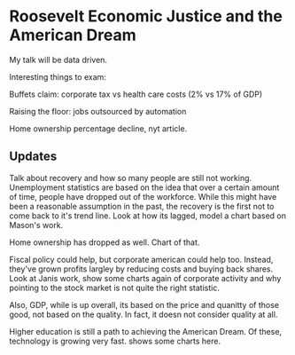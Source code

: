 # Roosevelt Economic Justice and the American Dream 

My talk will be data driven.

Interesting things to exam:

Buffets claim: corporate tax vs health care costs (2% vs 17% of GDP)

Raising the floor: jobs outsourced by automation

Home ownership percentage decline, nyt article.


## Updates

Talk about recovery and how so many people are still not working.
Unemployment statistics are based on the idea that over a certain amount
of time, people have dropped out of the workforce. While this might have been
a reasonable assumption in the past, the recovery is the first not to come back
to it's trend line. Look at how its lagged, model a chart based on Mason's work.

Home ownership has dropped as well. Chart of that.

Fiscal policy could help, but corporate american could help too.
Instead, they've grown profits largley by reducing costs and buying back shares.
Look at Janis work, show some charts again of corporate activity and why pointing to
the stock market is not quite the right statistic.

Also, GDP, while is up overall, its based on the price and quanitty of those good,
not based on the quality. In fact, it doesn not consider quality at all.

Higher education is still a path to achieving the American Dream.
Of these, technology is growing very fast. shows some charts here.


